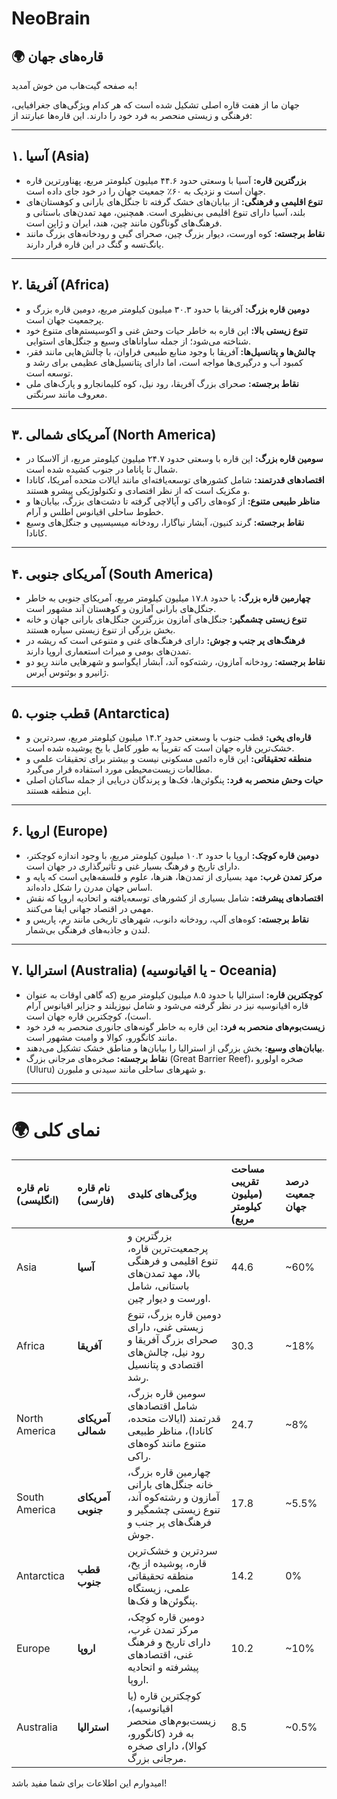 # NeoBrain
## 🌍 قاره‌های جهان

به صفحه گیت‌هاب من خوش آمدید!

جهان ما از هفت قاره اصلی تشکیل شده است که هر کدام ویژگی‌های جغرافیایی، فرهنگی و زیستی منحصر به فرد خود را دارند. این قاره‌ها عبارتند از:

---

## ۱. آسیا (Asia)
* **بزرگترین قاره:** آسیا با وسعتی حدود ۴۴.۶ میلیون کیلومتر مربع، پهناورترین قاره جهان است و نزدیک به ۶۰٪ جمعیت جهان را در خود جای داده است.
* **تنوع اقلیمی و فرهنگی:** از بیابان‌های خشک گرفته تا جنگل‌های بارانی و کوهستان‌های بلند، آسیا دارای تنوع اقلیمی بی‌نظیری است. همچنین، مهد تمدن‌های باستانی و فرهنگ‌های گوناگون مانند چین، هند، ایران و ژاپن است.
* **نقاط برجسته:** کوه اورست، دیوار بزرگ چین، صحرای گبی و رودخانه‌های بزرگ مانند یانگ‌تسه و گنگ در این قاره قرار دارند.

---

## ۲. آفریقا (Africa)
* **دومین قاره بزرگ:** آفریقا با حدود ۳۰.۳ میلیون کیلومتر مربع، دومین قاره بزرگ و پرجمعیت جهان است.
* **تنوع زیستی بالا:** این قاره به خاطر حیات وحش غنی و اکوسیستم‌های متنوع خود شناخته می‌شود؛ از جمله ساواناهای وسیع و جنگل‌های استوایی.
* **چالش‌ها و پتانسیل‌ها:** آفریقا با وجود منابع طبیعی فراوان، با چالش‌هایی مانند فقر، کمبود آب و درگیری‌ها مواجه است، اما دارای پتانسیل‌های عظیمی برای رشد و توسعه است.
* **نقاط برجسته:** صحرای بزرگ آفریقا، رود نیل، کوه کلیمانجارو و پارک‌های ملی معروف مانند سرنگتی.

---

## ۳. آمریکای شمالی (North America)
* **سومین قاره بزرگ:** این قاره با وسعتی حدود ۲۴.۷ میلیون کیلومتر مربع، از آلاسکا در شمال تا پاناما در جنوب کشیده شده است.
* **اقتصادهای قدرتمند:** شامل کشورهای توسعه‌یافته‌ای مانند ایالات متحده آمریکا، کانادا و مکزیک است که از نظر اقتصادی و تکنولوژیکی پیشرو هستند.
* **مناظر طبیعی متنوع:** از کوه‌های راکی و آپالاچی گرفته تا دشت‌های بزرگ، بیابان‌ها و خطوط ساحلی اقیانوس اطلس و آرام.
* **نقاط برجسته:** گرند کنیون، آبشار نیاگارا، رودخانه میسیسیپی و جنگل‌های وسیع کانادا.

---

## ۴. آمریکای جنوبی (South America)
* **چهارمین قاره بزرگ:** با حدود ۱۷.۸ میلیون کیلومتر مربع، آمریکای جنوبی به خاطر جنگل‌های بارانی آمازون و کوهستان آند مشهور است.
* **تنوع زیستی چشمگیر:** جنگل‌های آمازون بزرگترین جنگل‌های بارانی جهان و خانه بخش بزرگی از تنوع زیستی سیاره هستند.
* **فرهنگ‌های پر جنب و جوش:** دارای فرهنگ‌های غنی و متنوعی است که ریشه در تمدن‌های بومی و میراث استعماری اروپا دارند.
* **نقاط برجسته:** رودخانه آمازون، رشته‌کوه آند، آبشار ایگواسو و شهرهایی مانند ریو دو ژانیرو و بوئنوس آیرس.

---

## ۵. قطب جنوب (Antarctica)
* **قاره‌ای یخی:** قطب جنوب با وسعتی حدود ۱۴.۲ میلیون کیلومتر مربع، سردترین و خشک‌ترین قاره جهان است که تقریباً به طور کامل با یخ پوشیده شده است.
* **منطقه تحقیقاتی:** این قاره دائمی مسکونی نیست و بیشتر برای تحقیقات علمی و مطالعات زیست‌محیطی مورد استفاده قرار می‌گیرد.
* **حیات وحش منحصر به فرد:** پنگوئن‌ها، فک‌ها و پرندگان دریایی از جمله ساکنان اصلی این منطقه هستند.

---

## ۶. اروپا (Europe)
* **دومین قاره کوچک:** اروپا با حدود ۱۰.۲ میلیون کیلومتر مربع، با وجود اندازه کوچکتر، دارای تاریخ و فرهنگ بسیار غنی و تأثیرگذاری در جهان است.
* **مرکز تمدن غرب:** مهد بسیاری از تمدن‌ها، هنرها، علوم و فلسفه‌هایی است که پایه و اساس جهان مدرن را شکل داده‌اند.
* **اقتصادهای پیشرفته:** شامل بسیاری از کشورهای توسعه‌یافته و اتحادیه اروپا که نقش مهمی در اقتصاد جهانی ایفا می‌کنند.
* **نقاط برجسته:** کوه‌های آلپ، رودخانه دانوب، شهر‌های تاریخی مانند رم، پاریس و لندن و جاذبه‌های فرهنگی بی‌شمار.

---

## ۷. استرالیا (Australia) (یا اقیانوسیه - Oceania)
* **کوچکترین قاره:** استرالیا با حدود ۸.۵ میلیون کیلومتر مربع (که گاهی اوقات به عنوان قاره اقیانوسیه نیز در نظر گرفته می‌شود و شامل نیوزیلند و جزایر اقیانوس آرام است)، کوچکترین قاره جهان است.
* **زیست‌بوم‌های منحصر به فرد:** این قاره به خاطر گونه‌های جانوری منحصر به فرد خود مانند کانگورو، کوالا و وامبت مشهور است.
* **بیابان‌های وسیع:** بخش بزرگی از استرالیا را بیابان‌ها و مناطق خشک تشکیل می‌دهند.
* **نقاط برجسته:** صخره‌های مرجانی بزرگ (Great Barrier Reef)، صخره اولورو (Uluru) و شهرهای ساحلی مانند سیدنی و ملبورن.

---

---

# 🌍 نمای کلی

| **نام قاره (انگلیسی)** | **نام قاره (فارسی)** | **ویژگی‌های کلیدی** | **مساحت تقریبی (میلیون کیلومتر مربع)** | **درصد جمعیت جهان** |
| :---------------------- | :-------------------- | :----------------------------------------------------------------------------------------------------------------------- | :-------------------------------------- | :------------------ |
| Asia                    | **آسیا** | بزرگترین و پرجمعیت‌ترین قاره، تنوع اقلیمی و فرهنگی بالا، مهد تمدن‌های باستانی، شامل اورست و دیوار چین.                     | 44.6                                    | ~60%                |
| Africa                  | **آفریقا** | دومین قاره بزرگ، تنوع زیستی غنی، دارای صحرای بزرگ آفریقا و رود نیل، چالش‌های اقتصادی و پتانسیل رشد.                      | 30.3                                    | ~18%                |
| North America           | **آمریکای شمالی** | سومین قاره بزرگ، شامل اقتصادهای قدرتمند (ایالات متحده، کانادا)، مناظر طبیعی متنوع مانند کوه‌های راکی.                     | 24.7                                    | ~8%                 |
| South America           | **آمریکای جنوبی** | چهارمین قاره بزرگ، خانه جنگل‌های بارانی آمازون و رشته‌کوه آند، تنوع زیستی چشمگیر و فرهنگ‌های پر جنب و جوش.               | 17.8                                    | ~5.5%               |
| Antarctica              | **قطب جنوب** | سردترین و خشک‌ترین قاره، پوشیده از یخ، منطقه تحقیقاتی علمی، زیستگاه پنگوئن‌ها و فک‌ها.                                   | 14.2                                    | 0%                  |
| Europe                  | **اروپا** | دومین قاره کوچک، مرکز تمدن غرب، دارای تاریخ و فرهنگ غنی، اقتصادهای پیشرفته و اتحادیه اروپا.                              | 10.2                                    | ~10%                |
| Australia               | **استرالیا** | کوچکترین قاره (یا اقیانوسیه)، زیست‌بوم‌های منحصر به فرد (کانگورو، کوالا)، دارای صخره مرجانی بزرگ.                       | 8.5                                     | ~0.5%               |
امیدوارم این اطلاعات برای شما مفید باشد!
